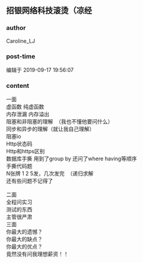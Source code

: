 ## 招银网络科技滚烫（凉经
### author 
Caroline_LJ
### post-time 

编辑于  2019-09-17 19:56:07
### content 
<div class="post-topic-des nc-post-content">
 一面
 <br/>
 虚函数 纯虚函数
 <br/>
 内存泄漏 内存溢出
 <br/>
 阻塞和非阻塞的理解  （我也不懂他要问什么）
 <br/>
 同步和异步的理解（就让我自己理解）
 <br/>
 阻塞io
 <br/>
 Http状态码
 <br/>
 Http和https区别
 <br/>
 数据库手撕 用到了group by 还问了where having等顺序
 <br/>
 手撕代码题
 <br/>
 <div>
  N张牌 1 2 5发，几次发完  （递归求解
 </div>
 <div>
  还有些问题不记得了
 </div>
 <br/>
 二面
 <br/>
 全程问实习
 <br/>
 <div>
  测试的东西
 </div>
 <div>
  主管很严肃
 </div>
 三面
 <br/>
 <div>
  你最大的遗憾？
 </div>
 <div>
  你最大的缺点？
 </div>
 <div>
  你最大的优点？
 </div>
 <div>
  竟然没有问我理想薪资！！
 </div>
</div>
